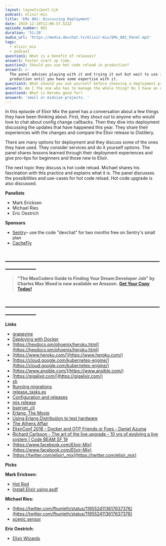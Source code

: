 ```yaml
---
layout: layouts/post.njk
podcast: elixir-mix
title: 'EMx 081: Discussing Deployment'
date: 2019-12-10T11:00:57.522Z
episode_number: 081
duration: '51:28'
audio_url: 'https://media.devchat.tv/elixir-mix/EMx_081_Panel.mp3'
tags:
  - elixir_mix
  - podcast
question1: What is a benefit of releases?
answer1: Faster start up time.
question2: Should you use hot code reload in production?
answer2: >-
  The panel advises playing with it and trying it out but wait to use it in
  production until you have some expertise with it. 
question3: What should you ask yourself before choosing a deployment process?
answer3: Am I the one who has to manage the whole thing? Do I have an operations team?
question4: What is Heroku good for?
answer4: 'small or midsize projects. '
---
```

In this episode of Elixir Mix the panel has a conversation about a few things they have been thinking about. First, they shout out to anyone who would love to chat about config change callbacks. Then they dive into deployment discussing the updates that have happened this year. They share their experiences with the changes and compare the Elixir release to Distillery.

There are many options for deployment and they discuss some of the ones they have used. They consider services and do it yourself options. The panel shares lessons learned through their deployment experiences and give pro-tips for beginners and those new to Elixir.

The next topic they discuss is hot code reload. Michael shares his fascination with this practice and explains what it is. The panel discusses the possibilities and use-cases for hot code reload. Hot code upgrade is also discussed.

**Panelists**

- Mark Ericksen
- Michael Ries
- Eric Oestrich

**Sponsors**

- [Sentry](http://sentry.io/)– use the code "devchat" for two months free on Sentry's small plan
- [CacheFly](https://www.cachefly.com/)

## **\_\_\_\_\_\_\_\_\_\_\_\_\_\_\_\_\_\_\_\_\_\_\_\_\_\_\_\_\_\_\_\_\_\_\_\_\_\_\_\_\_\_\_\_\_\_\_\_\_\_\_\_\_\_\_\_\_\_\_\_**

> **"The MaxCoders Guide to Finding Your Dream Developer Job" by Charles Max Wood is now available on Amazon.**  [**Get Your Copy Today!**](https://www.amazon.com/gp/product/B081MBL5C9/ref=as_li_ss_tl?ie=UTF8&linkCode=sl1&tag=devchattv-20&linkId=9d61363241636e2546ef46abba198746&language=en_US)

## **\_\_\_\_\_\_\_\_\_\_\_\_\_\_\_\_\_\_\_\_\_\_\_\_\_\_\_\_\_\_\_\_\_\_\_\_\_\_\_\_\_\_\_\_\_\_\_\_\_\_\_\_\_\_\_\_\_\_\_\_**

**Links**

- [grapevine](https://github.com/oestrich/grapevine/blob/master/Dockerfile.releaser)
- [Deploying with Docker](https://hexdocs.pm/distillery/guides/working_with_docker.html)
- [https://hexdocs.pm/phoenix/heroku.html](https://hexdocs.pm/phoenix/heroku.html)
- [https://www.heroku.com/](https://www.heroku.com/)
- [https://cloud.google.com/kubernetes-engine/](https://cloud.google.com/kubernetes-engine/)
- [https://www.ansible.com/](https://www.ansible.com/)
- [https://gigalixir.com/](https://gigalixir.com/)
- [sh](https://gist.github.com/oestrich/52ac2afa26f48e927d0078d885afc01b)
- [Running migrations](https://hexdocs.pm/distillery/guides/running_migrations.html)
- [release\_tasks.ex](https://github.com/oestrich/grapevine/blob/master/lib/grapevine/release_tasks.ex)
- [Configuration and releases](https://elixir-lang.org/getting-started/mix-otp/config-and-releases.html#releases)
- [mix release](https://hexdocs.pm/mix/Mix.Tasks.Release.html)
- [bserver\_cli](https://github.com/zhongwencool/observer_cli)
- [Erlang: The Movie](https://www.youtube.com/watch?v=xrIjfIjssLE)
- [Using Erlang Distribution to test hardware](https://embedded-elixir.com/post/2018-12-10-using-distribution-to-test-hardware/)
- [The Athens Affair](https://spectrum.ieee.org/telecom/security/the-athens-affair)
- [ElixirConf 2018 - Docker and OTP Friends or Foes - Daniel Azuma](https://www.youtube.com/watch?v=nLApFANtkHs)
- [Richard Carlsson - The art of the live upgrade - 10 yrs of evolving a live system | Code BEAM SF 19](https://codesync.global/media/the-art-live-upgrade-richard-carlsson/)
- [https://www.facebook.com/Elixir-Mix](https://www.facebook.com/Elixir-Mix)
- [https://twitter.com/elixir\_mix](https://twitter.com/elixir_mix)

**Picks**

**Mark Ericksen:**

- [Hot Rod](https://www.imdb.com/title/tt0787475/)
- [Install Elixir using asdf](https://thinkingelixir.com/install-elixir-using-asdf/)

**Michael Ries:**

- [https://twitter.com/fhunleth/status/1195524113617637376](https://twitter.com/fhunleth/status/1195524113617637376)
- [scenic sensor](https://github.com/boydm/scenic_sensor)

**Eric Oestrich:**

- [Elixir Wizards](https://podcast.smartlogic.io/?season=1)
